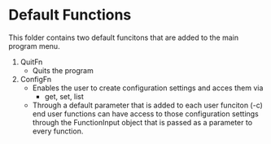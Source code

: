 # Default Functions

This folder contains two default funcitons that are added to the main program menu.

1. QuitFn
    - Quits the program
2. ConfigFn
    - Enables the user to create configuration settings and acces them via
        - get, set, list
    - Through a default parameter that is added to each user funciton (-c) end user functions can have access to those configuration settings through the FunctionInput object that is passed as a parameter to every function.      